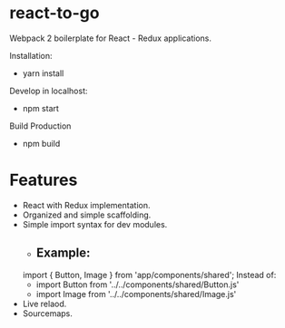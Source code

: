 # react-to-go

Webpack 2 boilerplate for React - Redux applications.

Installation:

- yarn install

Develop in localhost: 

- npm start

Build Production

- npm build

# Features

- React with Redux implementation.
- Organized and simple scaffolding.
- Simple import syntax for dev modules. 
    - ## Example: 
    import { Button, Image } from 'app/components/shared';
    Instead of:
    - import Button from '../../components/shared/Button.js'
    - import Image from '../../components/shared/Image.js'
- Live relaod.
- Sourcemaps.